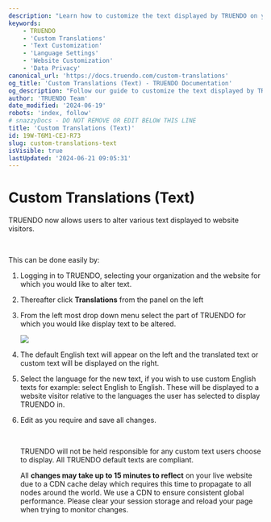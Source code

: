 ```yaml
---
description: "Learn how to customize the text displayed by TRUENDO on your website. Follow step-by-step instructions to alter default text and apply custom translations. Last updated June 19, 2024.\n"
keywords:
    - TRUENDO
    - 'Custom Translations'
    - 'Text Customization'
    - 'Language Settings'
    - 'Website Customization'
    - 'Data Privacy'
canonical_url: 'https://docs.truendo.com/custom-translations'
og_title: 'Custom Translations (Text) - TRUENDO Documentation'
og_description: "Follow our guide to customize the text displayed by TRUENDO on your website. Alter default text and apply custom translations with step-by-step instructions.\n"
author: 'TRUENDO Team'
date_modified: '2024-06-19'
robots: 'index, follow'
# snazzyDocs - DO NOT REMOVE OR EDIT BELOW THIS LINE
title: 'Custom Translations (Text)'
id: 19W-T6M1-CEJ-R73
slug: custom-translations-text
isVisible: true
lastUpdated: '2024-06-21 09:05:31'
---
```

# Custom Translations (Text)

TRUENDO now allows users to alter various text displayed to website visitors.

<br />

This can be done easily by:

1.  Logging in to TRUENDO, selecting your organization and the website for which you would like to alter text.
2.  Thereafter click **Translations** from the panel on the left
3.  From the left most drop down menu select the part of TRUENDO for which you would like display text to be altered.
    
    <img src="https://app.snazzydocs.com/storage/users/hEfI2V55cVTdM5ty/docs/G2IomO8914MUXZZJ/images/6IM3TC49kgbq5MTgTaO3.png">
4.  The default English text will appear on the left and the translated text or custom text will be displayed on the right.
5.  Select the language for the new text, if you wish to use custom English texts for example: select English to English. These will be displayed to a website visitor relative to the languages the user has selected to display TRUENDO in.
6.  Edit as you require and save all changes.
    
    <br />
    
    <div class="sd-callout" data-callout-type="alert"><p>TRUENDO will not be held responsible for any custom text users choose to display. All TRUENDO default texts are compliant.</p></div>
    
    <div class="sd-callout" data-callout-type="warning"><p>All <strong>changes may take up to 15 minutes to reflect</strong> on your live website due to a CDN cache delay which requires this time to propagate to all nodes around the world. We use a CDN to ensure consistent global performance. Please clear your session storage and reload your page when trying to monitor changes.</p></div>
    

<br />

<br />

<br />
